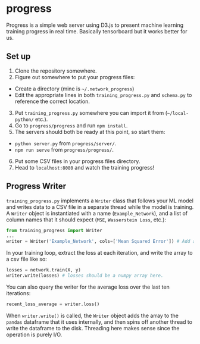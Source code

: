 # progress
Progress is a simple web server using D3.js to present machine learning training progress in real time. 
Basically tensorboard but it works better for us.

## Set up
1. Clone the repository somewhere.
2. Figure out somewhere to put your progress files:
  * Create a directory (mine is `~/.network_progress`)
  * Edit the appropriate lines in both `training_progress.py` and `schema.py` to reference the correct location.
3. Put `training_progress.py` somewhere you can import it from (`~/local-python/` etc.).
4. Go to `progress/progress` and run `npm install`.
5. The servers should both be ready at this point, so start them:
  * `python server.py` from `progress/server/`.
  * `npm run serve` from `progress/progress/`.
6. Put some CSV files in your progress files directory.
7. Head to `localhost:8080` and watch the training progress!


## Progress Writer
`training_progress.py` implements a `Writer` class that follows your ML model and writes data to a CSV file 
in a separate thread while the model is training. A `Writer` object is instantiated with a
name (`Example_Network`), and a list of column names that it should expect (`MSE`, `Wasserstein Loss`, etc.):

```python
from training_progress import Writer
...
writer = Writer('Example_Network', cols=['Mean Squared Error']) # Add as many losses to the list as you want.
```

In your training loop, extract the loss at each iteration, and write the array to a csv file like so:

```python
losses = network.train(X, y)
writer.write(losses) # losses should be a numpy array here.
```

You can also query the writer for the average loss over the last ten iterations:

```python
recent_loss_average = writer.loss()
```

When `writer.write()` is called, the `Writer` object adds the array to the `pandas` dataframe that it uses internally,
and then spins off another thread to write the dataframe to the disk. Threading here makes sense since the operation
is purely I/O.

